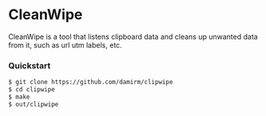 # CleanWipe

CleanWipe is a tool that listens clipboard data and cleans up unwanted data from it, such as url utm labels, etc.

### Quickstart

```bash
$ git clone https://github.com/damirm/clipwipe
$ cd clipwipe
$ make
$ out/clipwipe
```
